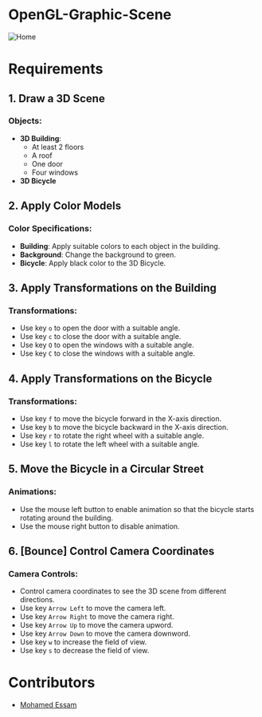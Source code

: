 # OpenGL-Graphic-Scene

![Home](https://github.com/MohamedEssam71/OpenGL-Graphic-Scene/assets/101371937/702f1a48-3933-41dd-a03c-d6b4eaf4ffb8)

# Requirements

## 1. Draw a 3D Scene

### Objects:
- **3D Building**: 
  - At least 2 floors
  - A roof
  - One door
  - Four windows
- **3D Bicycle**

## 2. Apply Color Models

### Color Specifications:
- **Building**: Apply suitable colors to each object in the building.
- **Background**: Change the background to green.
- **Bicycle**: Apply black color to the 3D Bicycle.

## 3. Apply Transformations on the Building

### Transformations:
- Use key `o` to open the door with a suitable angle.
- Use key `c` to close the door with a suitable angle.
- Use key `O` to open the windows with a suitable angle.
- Use key `C` to close the windows with a suitable angle.

## 4. Apply Transformations on the Bicycle

### Transformations:
- Use key `f` to move the bicycle forward in the X-axis direction.
- Use key `b` to move the bicycle backward in the X-axis direction.
- Use key `r` to rotate the right wheel with a suitable angle.
- Use key `l` to rotate the left wheel with a suitable angle.

## 5. Move the Bicycle in a Circular Street

### Animations:
- Use the mouse left button to enable animation so that the bicycle starts rotating around the building.
- Use the mouse right button to disable animation.

## 6. [Bounce] Control Camera Coordinates

### Camera Controls:
- Control camera coordinates to see the 3D scene from different directions.
- Use key `Arrow Left` to move the camera left.
- Use key `Arrow Right` to move the camera right.
- Use key `Arrow Up` to move the camera upword.
- Use key `Arrow Down` to move the camera downword.
- Use key `w` to increase the field of view.
- Use key `s` to decrease the field of view.

 # Contributors

<!--* [Abdelrahman Gomaa](https://github.com/Abdelrahman-G) -->
* [Mohamed Essam](https://github.com/MohamedEssam71)
